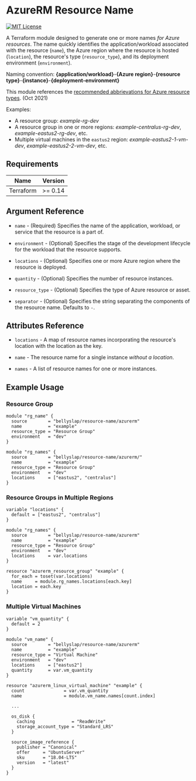 # AzureRM Resource Name

[![MIT License](https://img.shields.io/badge/License-MIT-brightgreen)](LICENSE)

A Terraform module designed to generate one or more names _for Azure resources_. The name quickly identifies the application/workload associated with the resource (`name`), the Azure region where the resource is hosted (`location`), the resource's type (`resource_type`), and its deployment environment (`environment`). 

Naming convention: **{application/workload}**-**{Azure region}**-**{resource type}**-**{instance}**-**{deployment-environment}**

This module references the [recommended abbrievations for Azure resource types](https://docs.microsoft.com/en-us/azure/cloud-adoption-framework/ready/azure-best-practices/resource-abbreviations). (Oct 2021)

Examples:

- A resource group: _example-rg-dev_
- A resource group in one or more regions: _example-centralus-rg-dev_, _example-eastus2-rg-dev_, etc.
- Multiple virtual machines in the `eastus2` region: _example-eastus2-1-vm-dev_, _example-eastus2-2-vm-dev_, etc.

## Requirements

|Name|Version|
|---|---|
|Terraform|>= 0.14

## Argument Reference

- `name` - (Required) Specifies the name of the application, workload, or service that the resource is a part of.

- `environment` - (Optional) Specifies the stage of the development lifecycle for the workload that the resource supports.

- `locations` - (Optional) Specifies one or more Azure region where the resource is deployed.

- `quantity` - (Optional) Specifies the number of resource instances.

- `resource_type` - (Optional) Specifies the type of Azure resource or asset.

- `separator` - (Optional) Specifies the string separating the components of the resource name. Defaults to `-`.

## Attributes Reference

- `locations` - A map of resource names incorporating the resource's location with the location as the key.

- `name` - The resource name for a single instance _without a location_.

- `names` - A list of resource names for one or more instances.

## Example Usage

### Resource Group

```hcl
module "rg_name" {
  source        = "bellyslap/resource-name/azurerm"
  name          = "example"
  resource_type = "Resource Group"
  environment   = "dev"
}

module "rg_names" {
  source        = "bellyslap/resource-name/azurerm/"
  name          = "example"
  resource_type = "Resource Group"
  environment   = "dev"
  locations     = ["eastus2", "centralus"]
}
```

### Resource Groups in Multiple Regions

```hcl
variable "locations" {
  default = ["eastus2", "centralus"]
}

module "rg_names" {
  source        = "bellyslap/resource-name/azurerm"
  name          = "example"
  resource_type = "Resource Group"
  environment   = "dev"
  locations     = var.locations
}

resource "azurerm_resource_group" "example" {
  for_each = toset(var.locations)
  name     = module.rg_names.locations[each.key]
  location = each.key
}
```

### Multiple Virtual Machines

```hcl
variable "vm_quantity" {
  default = 2
}

module "vm_name" {
  source        = "bellyslap/resource-name/azurerm"
  name          = "example"
  resource_type = "Virtual Machine"
  environment   = "dev"
  locations     = ["eastus2"]
  quantity      = var.vm_quantity
}

resource "azurerm_linux_virtual_machine" "example" {
  count               = var.vm_quantity
  name                = module.vm_name.names[count.index]

  ...

  os_disk {
    caching              = "ReadWrite"
    storage_account_type = "Standard_LRS"
  }

  source_image_reference {
    publisher = "Canonical"
    offer     = "UbuntuServer"
    sku       = "18.04-LTS"
    version   = "latest"
  }
}
```
